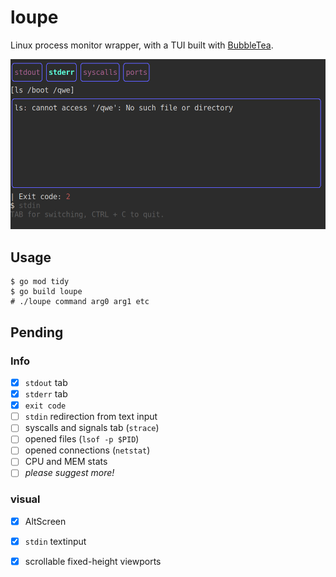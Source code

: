 # loupe

Linux process monitor wrapper, with a TUI built with [BubbleTea](https://github.com/charmbracelet/bubbletea).

![Screenshot](./2023.06.25.screenshot.png)


## Usage

```console
$ go mod tidy
$ go build loupe
# ./loupe command arg0 arg1 etc
```

## Pending

### Info

* [x] `stdout` tab
* [x] `stderr` tab
* [x] `exit code`
* [ ] `stdin` redirection from text input
* [ ] syscalls and signals tab (`strace`)
* [ ] opened files (`lsof -p $PID`)
* [ ] opened connections (`netstat`)
* [ ] CPU and MEM stats
* [ ] *please suggest more!*

### visual

* [x] AltScreen
* [x] `stdin` textinput
* [x] scrollable fixed-height viewports

